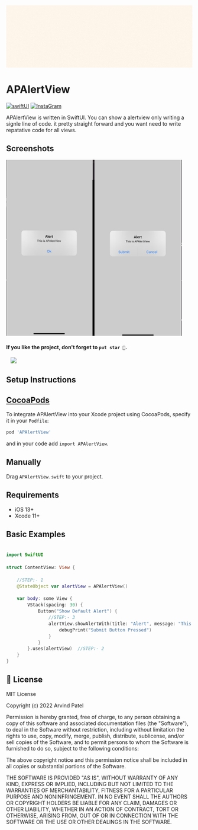 <img src="https://github.com/Arvindcs/APAlertView/blob/main/images/banner.gif"></a>

APAlertView
=============

[![swiftUI](https://img.shields.io/badge/SWIFTUI-green)](https://developer.apple.com/documentation/swiftui)
[![InstaGram](https://img.shields.io/badge/Instagram-CodewithArvind-brightgreen)](https://www.instagram.com/codewitharvind)


APAlertView is written in SwiftUI. You can show a alertview only writing a signle line of code. it pretty straight forward and you want need to write repatative code for all views.

Screenshots
---------
<img src="https://github.com/Arvindcs/APAlertView/blob/main/images/screenshot.png" width="475" height="475"/>


#### If you like the project, don't forget to `put star 🌟`.

</a>&nbsp;&nbsp;&nbsp;<a href="https://paypal.me/arvindp07" target="_blank"><img src="https://img.shields.io/badge/Donate-informational?style=for-the-badge&logo=paypal&logoColor=white" ></a>

Setup Instructions
------------------
[CocoaPods](http://cocoapods.org)
------------------
To integrate APAlertView into your Xcode project using CocoaPods, specify it in your `Podfile`:
```ruby
pod 'APAlertView'
```
and in your code add `import APAlertView`.

## Manually

Drag `APAlertView.swift` to your project.

## Requirements
* iOS 13+
* Xcode 11+

Basic Examples
---------
```swift

import SwiftUI

struct ContentView: View {
    
    //STEP:- 1
    @StateObject var alertView = APAlertView()

    var body: some View {
        VStack(spacing: 30) {
            Button("Show Default Alert") {
                //STEP:- 3
                alertView.showAlertWith(title: "Alert", message: "This is APAlertView", buttonTitle: "Ok") {
                    debugPrint("Submit Button Pressed")
                }
            }
        }.uses(alertView)  //STEP:- 2
    }
}


```

## 📃 License

MIT License

Copyright (c) 2022 Arvind Patel

Permission is hereby granted, free of charge, to any person obtaining a copy
of this software and associated documentation files (the "Software"), to deal
in the Software without restriction, including without limitation the rights
to use, copy, modify, merge, publish, distribute, sublicense, and/or sell
copies of the Software, and to permit persons to whom the Software is
furnished to do so, subject to the following conditions:

The above copyright notice and this permission notice shall be included in all
copies or substantial portions of the Software.

THE SOFTWARE IS PROVIDED "AS IS", WITHOUT WARRANTY OF ANY KIND, EXPRESS OR
IMPLIED, INCLUDING BUT NOT LIMITED TO THE WARRANTIES OF MERCHANTABILITY,
FITNESS FOR A PARTICULAR PURPOSE AND NONINFRINGEMENT. IN NO EVENT SHALL THE
AUTHORS OR COPYRIGHT HOLDERS BE LIABLE FOR ANY CLAIM, DAMAGES OR OTHER
LIABILITY, WHETHER IN AN ACTION OF CONTRACT, TORT OR OTHERWISE, ARISING FROM,
OUT OF OR IN CONNECTION WITH THE SOFTWARE OR THE USE OR OTHER DEALINGS IN THE
SOFTWARE.
